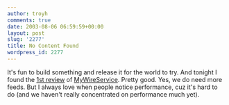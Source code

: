```yaml
---
author: troyh
comments: true
date: 2003-08-06 06:59:59+00:00
layout: post
slug: '2277'
title: No Content Found
wordpress_id: 2277
---
```


It's fun to build something and release it for the world to try. And tonight I found the [1st review](http://www.librarystuff.net/new_archives/000618.html) of [MyWireService](http://mywireservice.com). Pretty good. Yes, we do need more feeds. But I always love when people notice performance, cuz it's hard to do (and we haven't really concentrated on performance much yet).
